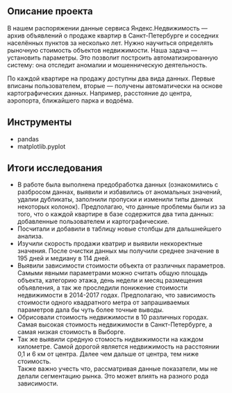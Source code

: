## Описание проекта

В нашем распоряжении данные сервиса Яндекс.Недвижимость — архив объявлений о продаже квартир в Санкт-Петербурге и соседних населённых пунктов за несколько лет. Нужно научиться определять рыночную стоимость объектов недвижимости. Наша задача — установить параметры. Это позволит построить автоматизированную систему: она отследит аномалии и мошенническую деятельность. 

По каждой квартире на продажу доступны два вида данных. Первые вписаны пользователем, вторые — получены автоматически на основе картографических данных. Например, расстояние до центра, аэропорта, ближайшего парка и водоёма. 

## Инструменты

- pandas
- matplotlib.pyplot

## Итоги исследования

 - В работе была выполнена предобработка данных (ознакомились с разбросом даннах, выявили и избавились от аномальных значений, удалии дубликаты, заполнили пропуски и изменили типы данных некоторых колонок). Предполагаю, что данные проблемы были из за того, что о каждой квартире в базе содержится два типа данных: добавленные пользователем и картографические. 
 - Посчитали и добавили в таблицу новые столбцы для дальшнейшего анализа.  
 - Изучили скорость продажи кватрир и выявили неккоректные значения. После очистки данных мы получили среднее значение в 195 дней и медиану в 114 дней.  
 - Выявили зависимости стоимости объекта от различных параметров. Самыми явными параметрами можно считать общую площадь объекта, категорию этажа, день недели и месяц размещения объявления, а так же проследили понижение стоимости недвижимости в 2014-2017 годах. Предполагаю, что зависимость стоимости одного квадратного метра от запрашиваемых параметров дала бы чуть более точные выводы.  
 - Обрисовали стоимость недвижимости в 10 различных городах. Самая высокая стоимость недвижимости в Санкт-Петербурге, а самая низкая стоимость в Выборге.  
 - Так же выявили средную стомость нидвижимости на каждом километре. Самой дорогой является недвижимость на расстоянии 0,1 и 6 км от центра. Далее чем дальше от центра, тем ниже стоимость.  
 Также важно учесть что, рассматривая данные показатели, мы не делали сегментацию рынка. Это может влиять на разного рода зависимости. 

